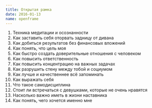```yaml
---
title: Открытая рамка
date: 2016-01-13
name: openframe
---
```


1. Техника медитации и осознанности
2. Как заставить себя оторвать задницу от дивана
3. Как добиться результатов без финансовых вложений
4. Как понять, что цель моя
5. Как быстро создать доверительные отношения с человеком
6. Как повысить ответственность
7. Как повысить концентрацию на важных задачах
8. Как разрушить стену между тобой и социумом
9. Как лучше и качественнее всё запоминать
10. Как выражать себя
11. Что такое самодисциплина
12. Стоит ли встречаться с девушками, которые не очень нравятся
13. Насколько важно иметь в жизни наставника
14. Как понять, чего хочется именно мне
